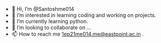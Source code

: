 - 👋 Hi, I’m @Santoshme014
- 👀 I’m interested in learning coding and working on projects.
- 🌱 I’m currently learning python.
- 💞️ I’m looking to collaborate on ...
- 📫 How to reach me 1ep21me014.me@eastpoint.ac.in .

<!---
Santoshme014/Santoshme014 is a ✨ special ✨ repository because its `README.md` (this file) appears on your GitHub profile.
You can click the Preview link to take a look at your changes.
--->
